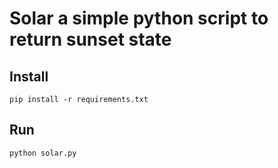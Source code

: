 # Solar a simple python script to return sunset state

## Install

```pip install -r requirements.txt```

## Run

```python solar.py```